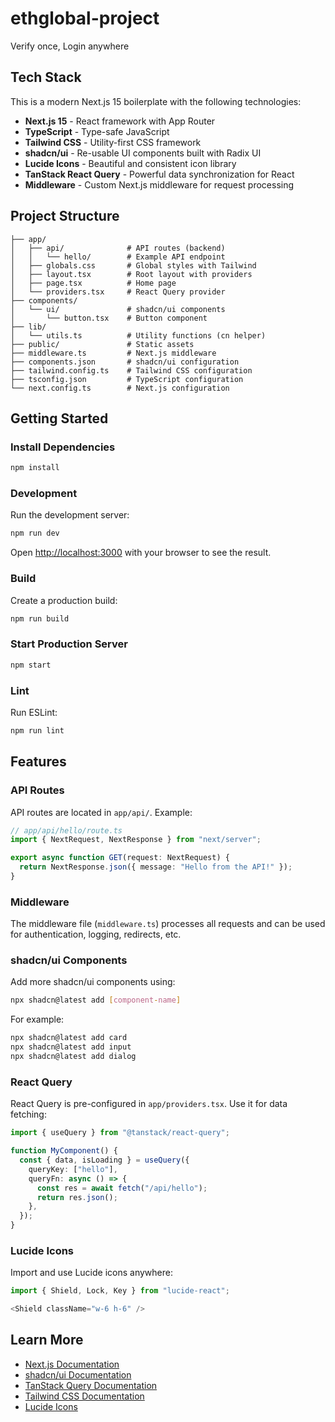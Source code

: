 # ethglobal-project
Verify once, Login anywhere

## Tech Stack

This is a modern Next.js 15 boilerplate with the following technologies:

- **Next.js 15** - React framework with App Router
- **TypeScript** - Type-safe JavaScript
- **Tailwind CSS** - Utility-first CSS framework
- **shadcn/ui** - Re-usable UI components built with Radix UI
- **Lucide Icons** - Beautiful and consistent icon library
- **TanStack React Query** - Powerful data synchronization for React
- **Middleware** - Custom Next.js middleware for request processing

## Project Structure

```
├── app/
│   ├── api/              # API routes (backend)
│   │   └── hello/        # Example API endpoint
│   ├── globals.css       # Global styles with Tailwind
│   ├── layout.tsx        # Root layout with providers
│   ├── page.tsx          # Home page
│   └── providers.tsx     # React Query provider
├── components/
│   └── ui/               # shadcn/ui components
│       └── button.tsx    # Button component
├── lib/
│   └── utils.ts          # Utility functions (cn helper)
├── public/               # Static assets
├── middleware.ts         # Next.js middleware
├── components.json       # shadcn/ui configuration
├── tailwind.config.ts    # Tailwind CSS configuration
├── tsconfig.json         # TypeScript configuration
└── next.config.ts        # Next.js configuration
```

## Getting Started

### Install Dependencies

```bash
npm install
```

### Development

Run the development server:

```bash
npm run dev
```

Open [http://localhost:3000](http://localhost:3000) with your browser to see the result.

### Build

Create a production build:

```bash
npm run build
```

### Start Production Server

```bash
npm start
```

### Lint

Run ESLint:

```bash
npm run lint
```

## Features

### API Routes

API routes are located in `app/api/`. Example:

```typescript
// app/api/hello/route.ts
import { NextRequest, NextResponse } from "next/server";

export async function GET(request: NextRequest) {
  return NextResponse.json({ message: "Hello from the API!" });
}
```

### Middleware

The middleware file (`middleware.ts`) processes all requests and can be used for authentication, logging, redirects, etc.

### shadcn/ui Components

Add more shadcn/ui components using:

```bash
npx shadcn@latest add [component-name]
```

For example:
```bash
npx shadcn@latest add card
npx shadcn@latest add input
npx shadcn@latest add dialog
```

### React Query

React Query is pre-configured in `app/providers.tsx`. Use it for data fetching:

```typescript
import { useQuery } from "@tanstack/react-query";

function MyComponent() {
  const { data, isLoading } = useQuery({
    queryKey: ["hello"],
    queryFn: async () => {
      const res = await fetch("/api/hello");
      return res.json();
    },
  });
}
```

### Lucide Icons

Import and use Lucide icons anywhere:

```typescript
import { Shield, Lock, Key } from "lucide-react";

<Shield className="w-6 h-6" />
```

## Learn More

- [Next.js Documentation](https://nextjs.org/docs)
- [shadcn/ui Documentation](https://ui.shadcn.com)
- [TanStack Query Documentation](https://tanstack.com/query/latest)
- [Tailwind CSS Documentation](https://tailwindcss.com/docs)
- [Lucide Icons](https://lucide.dev)

